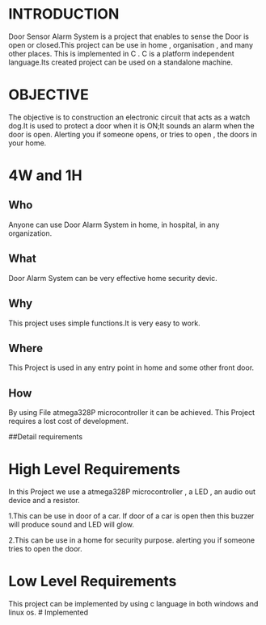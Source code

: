 # INTRODUCTION

Door Sensor Alarm System is a project that enables to sense the Door is open or closed.This project can be use in home , organisation , and many other places.
This is implemented in C . C is a platform independent language.Its created project can be used on a standalone machine.

# OBJECTIVE
The objective is to construction an electronic circuit that acts as a watch dog.It is used to protect a door when it is ON;It sounds an alarm when the door is open. Alerting you if someone opens, or tries to open , the doors in your home.

# 4W and 1H

## Who
Anyone can use Door Alarm System in home, in hospital, in any organization.

## What
Door Alarm System can be very effective home security devic.

## Why
This project uses simple functions.It is very easy to work.

## Where
This Project is used in any entry point in home and some other front door.

## How
 By using File atmega328P microcontroller it can be achieved.
 This Project requires a lost cost of development.
 
 ##Detail requirements
# High Level Requirements
  In this Project we use a atmega328P microcontroller , a LED , an audio out device and a resistor.
  
  1.This  can be use in door of a car. If door of a car is open then this buzzer will produce sound and LED will glow.
  
  2.This can be use in a home for security purpose.  alerting you if someone tries to open the door.


# Low Level Requirements
  This project can be implemented by using c language in both windows and linux os. # Implemented
  

